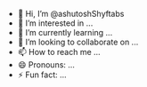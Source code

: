 - 👋 Hi, I’m @ashutoshShyftabs
- 👀 I’m interested in ...
- 🌱 I’m currently learning ...
- 💞️ I’m looking to collaborate on ...
- 📫 How to reach me ...
- 😄 Pronouns: ...
- ⚡ Fun fact: ...

<!---
ashutoshShyftabs/ashutoshShyftabs is a ✨ special ✨ repository because its `README.md` (this file) appears on your GitHub profile.
You can click the Preview link to take a look at your changes.
--->
